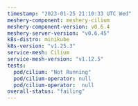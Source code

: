 ```yaml
---
timestamp: "2023-01-25 21:10:33 UTC Wed"
meshery-component: meshery-cilium
meshery-component-version: v0.6.4
meshery-server-version: "v0.6.45"
k8s-distro: minikube
k8s-version: "v1.25.3"
service-mesh: Cilium
service-mesh-version: "v1.12.5"
tests:
  pod/cilium: "Not Running"
  pod/cilium-operator: null
  pod/cilium-operator:  null
overall-status: "failing"
---
```

